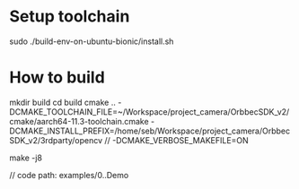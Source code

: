 # Setup toolchain
sudo ./build-env-on-ubuntu-bionic/install.sh


# How to build

mkdir build
cd build
cmake .. -DCMAKE_TOOLCHAIN_FILE=~/Workspace/project_camera/OrbbecSDK_v2/cmake/aarch64-11.3-toolchain.cmake -DCMAKE_INSTALL_PREFIX=/home/seb/Workspace/project_camera/OrbbecSDK_v2/3rdparty/opencv
//  -DCMAKE_VERBOSE_MAKEFILE=ON

make -j8

// code path: examples/0..Demo
